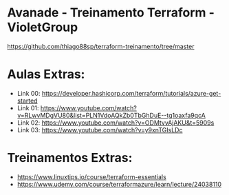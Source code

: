 # Avanade - Treinamento Terraform - VioletGroup

https://github.com/thiago88sp/terraform-treinamento/tree/master

# Aulas Extras:
* Link 00: https://developer.hashicorp.com/terraform/tutorials/azure-get-started
* Link 01: https://www.youtube.com/watch?v=RLwvMDgVU80&list=PLN1VdoAQkZb0TbGhDuE--tg1oaxfa9qcA
* Link 02: https://www.youtube.com/watch?v=ODMtvvAjAKU&t=5909s
* Link 03: https://www.youtube.com/watch?v=y9xnTGIsLDc

# Treinamentos Extras:
* https://www.linuxtips.io/course/terraform-essentials
* https://www.udemy.com/course/terraformazure/learn/lecture/24038110